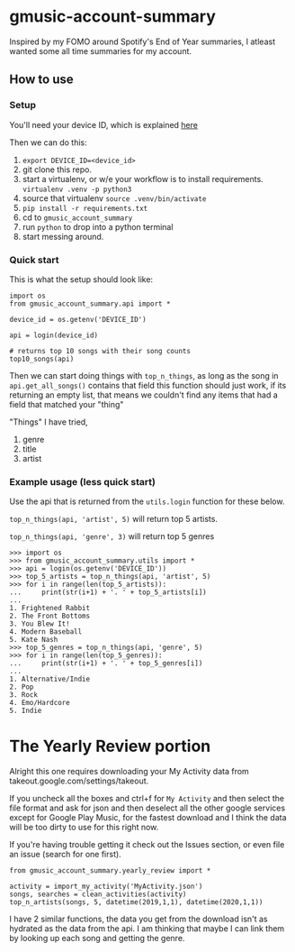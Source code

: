# gmusic-account-summary
Inspired by my FOMO around Spotify's End of Year summaries, I atleast wanted some all time summaries for my account.

## How to use

### Setup
You'll need your device ID, which is explained [here](https://github.com/simon-weber/gmusicapi)

Then we can do this:
1. `export DEVICE_ID=<device_id>`
1. git clone this repo.
1. start a virtualenv, or w/e your workflow is to install requirements. `virtualenv .venv -p python3`
1. source that virtualenv `source .venv/bin/activate`
1. `pip install -r requirements.txt`
1. cd to `gmusic_account_summary`
1. run `python` to drop into a python terminal
1. start messing around.


### Quick start
This is what the setup should look like:

```
import os
from gmusic_account_summary.api import *

device_id = os.getenv('DEVICE_ID')

api = login(device_id)

# returns top 10 songs with their song counts
top10_songs(api)
```

Then we can start doing things with `top_n_things`, as long as the song in `api.get_all_songs()` contains
that field this function should just work, if its returning an empty list, that means we couldn't find any
items that had a field that matched your "thing"

"Things" I have tried,

1. genre
2. title
3. artist

### Example usage (less quick start)

Use the api that is returned from the `utils.login` function for these below.

`top_n_things(api, 'artist', 5)` will return top 5 artists.

`top_n_things(api, 'genre', 3)` will return top 5 genres

```
>>> import os
>>> from gmusic_account_summary.utils import *
>>> api = login(os.getenv('DEVICE_ID'))
>>> top_5_artists = top_n_things(api, 'artist', 5)
>>> for i in range(len(top_5_artists)):
...     print(str(i+1) + '. ' + top_5_artists[i])
... 
1. Frightened Rabbit
2. The Front Bottoms
3. You Blew It!
4. Modern Baseball
5. Kate Nash
>>> top_5_genres = top_n_things(api, 'genre', 5)
>>> for i in range(len(top_5_genres)):
...     print(str(i+1) + '. ' + top_5_genres[i])
... 
1. Alternative/Indie
2. Pop
3. Rock
4. Emo/Hardcore
5. Indie
```


# The Yearly Review portion

Alright this one requires downloading your My Activity data from takeout.google.com/settings/takeout.

If you uncheck all the boxes and ctrl+f for `My Activity` and then select the file format and ask for json
and then deselect all the other google services except for Google Play Music, for the fastest download and 
I think the data will be too dirty to use for this right now.

If you're having trouble getting it check out the Issues section, or even file an issue (search for one first).

```
from gmusic_account_summary.yearly_review import *

activity = import_my_activity('MyActivity.json')
songs, searches = clean_activities(activity)
top_n_artists(songs, 5, datetime(2019,1,1), datetime(2020,1,1))
```

I have 2 similar functions, the data you get from the download isn't as hydrated as the data from the api. I am thinking
that maybe I can link them by looking up each song and getting the genre.
